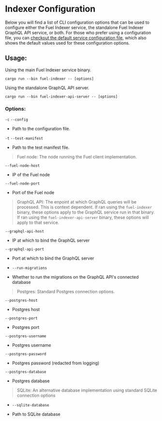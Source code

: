 # Indexer Configuration

Below you will find a list of CLI configuration options that can be used to configure either the Fuel Indexer service, the standalone Fuel Indexer GraphQL API service, or both. For those who prefer using a configuration file,
you can [checkout the default service configuration file](https://github.com/FuelLabs/fuel-indexer/blob/master/config.yaml), which also shows the default values used for these configuration options.

## Usage:

Using the main Fuel Indexer service binary.

`cargo run --bin fuel-indexer -- [options]`

Using the standalone GraphQL API server.

`cargo run --bin fuel-indexer-api-server -- [options]`


### Options:

`-c` `--config`

- Path to the configuration file.

`-t` `--test-manifest`

- Path to the test manifest file.

> Fuel node: The node running the Fuel client implementation.

`--fuel-node-host` <FUEL-NODE-HOST>

- IP of the Fuel node

`--fuel-node-port` <FUEL-NODE-PORT>

- Port of the Fuel node

> GraphQL API: The enpoint at which GraphQL queries will be processed. This is context dependent. If ran
using the `fuel-indexer` binary, these options apply to the GraphQL service run in that binary. If ran using
the `fuel-indexer-api-server` binary, these options will apply to that service.

`--graphql-api-host` <GRAPHQL-API-HOST>

- IP at which to bind the GraphQL server

`--graphql-api-port` <GRAPHQL-API-PORT>

- Port at which to bind the GraphQL server

- `--run-migrations` <RUN-MIGRATIONS>

- Whether to run the migrations on the GraphQL API's connected database

> Postgres: Standard Postgres connection options.

`--postgres-host` <POSTGRES-HOST>

- Postgres host

`--postgres-port` <POSTGRES-PORT>

- Postgres port

`--postgres-username` <POSTGRES-USERNAME>

- Postgres username

`--postgres-password` <POSTGRES-PASSWORD>

- Postgres password (redacted from logging)

`--postgres-database` <POSTGRES-DATABASE>

- Postgres database

> SQLite: An alternative database implementation using standard SQLite connection options

- `--sqlite-database` <SQLITE-DATABASE>

- Path to SQLite database